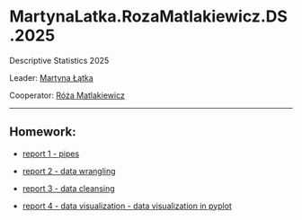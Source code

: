 # MartynaLatka.RozaMatlakiewicz.DS.2025
Descriptive Statistics 2025

Leader: [Martyna Łątka](https://github.com/MartynaLatka)

Cooperator: [Róża Matlakiewicz](https://github.com/RozaMatlakiewicz/RMatlakiewicz)

----------
Homework:
----------
- [report 1 - pipes](https://github.com/MartynaLatka/MartynaLatka.RozaMatlakiewicz.DS.2025/blob/main/Report1/Report1%20(2).md)


- [report 2 - data wrangling](https://github.com/MartynaLatka/MartynaLatka.RozaMatlakiewicz.DS.2025/tree/main/report2)
- [report 3 - data cleansing](https://github.com/MartynaLatka/MartynaLatka.RozaMatlakiewicz.DS.2025/blob/main/report3/Exercise%204.ipynb)
- [report 4 - data visualization - data visualization in pyplot](https://github.com/MartynaLatka/MartynaLatka.RozaMatlakiewicz.DS.2025/blob/main/report4/Exercise5.ipynb)
  
